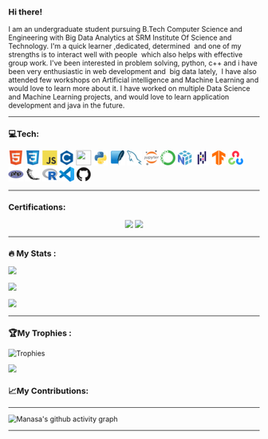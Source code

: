 ### Hi there!

I am an undergraduate student pursuing B.Tech Computer Science and Engineering with Big Data Analytics at SRM Institute Of Science and Technology. I'm a quick learner ,dedicated, determined  and one of my strengths is to interact well with people  which also helps with effective group work. I've been interested in problem solving, python, c++ and i have been very enthusiastic in web development and  big data lately,  I have also attended few workshops on Artificial intelligence and Machine Learning and would love to learn more about it. I have worked on multiple Data Science and Machine Learning projects, and would love to learn application development and java in the future.

---

### 💻Tech:

<img src='https://github.com/devicons/devicon/blob/master/icons/html5/html5-original.svg' width=30 height=30/> <img src='https://github.com/devicons/devicon/blob/master/icons/css3/css3-original.svg' width=30 height=30/> <img src='https://github.com/devicons/devicon/blob/master/icons/javascript/javascript-original.svg' width=30 height=30/> <img src='https://github.com/devicons/devicon/blob/master/icons/c/c-plain.svg' width=30 height=30/> 
<img src='https://user-images.githubusercontent.com/25181517/192106073-90fffafe-3562-4ff9-a37e-c77a2da0ff58.png' width=30 height=30/> <img src='https://github.com/devicons/devicon/blob/master/icons/python/python-original.svg' width=30 height=30/> <img src='https://github.com/devicons/devicon/blob/master/icons/sqlite/sqlite-original.svg' width=30 height=30/> <img src='https://github.com/devicons/devicon/blob/master/icons/mysql/mysql-original.svg' width=30 height=30/> <img src='https://github.com/devicons/devicon/blob/master/icons/jupyter/jupyter-original-wordmark.svg' width=30 height=30/> <img src='https://github.com/devicons/devicon/blob/master/icons/anaconda/anaconda-original.svg' width=30 height=30/> <img src='https://github.com/devicons/devicon/blob/master/icons/numpy/numpy-original.svg' width=30 height=30/> <img src='https://github.com/devicons/devicon/blob/master/icons/pandas/pandas-original.svg' width=30 height=30/> <img src='https://github.com/devicons/devicon/blob/master/icons/tensorflow/tensorflow-original.svg' width=30 height=30/> <img src='https://github.com/devicons/devicon/blob/master/icons/opencv/opencv-original.svg' width=30 height=30/> <img src='https://github.com/devicons/devicon/blob/master/icons/php/php-original.svg' width=30 height=30/> <img src='https://github.com/devicons/devicon/blob/master/icons/flask/flask-original.svg' width=30 height=30/> <img src='https://github.com/devicons/devicon/blob/master/icons/r/r-original.svg' width=30 height=30/> <img src='https://github.com/devicons/devicon/blob/master/icons/vscode/vscode-original.svg' width=30 height=30/> <img src='https://github.com/devicons/devicon/blob/master/icons/github/github-original.svg' width=30 height=30/> 

---

### Certifications:

<p align="center">
  <img src="https://img.shields.io/badge/Coursera-0056D2?style=plastic&logo=Coursera&logoColor=white" height=30>
  <img src="https://img.shields.io/badge/Amazon_AWS-FF9900?style=plastic&logo=amazonaws&logoColor=white" height=30>
</p>

---

### :fire: My Stats :

<img src="https://github-readme-stats.vercel.app/api?username=Manasa2506&show_icons=true&theme=radical"/>

<a href="https://git.io/streak-stats"><img src="https://streak-stats.demolab.com?user=Manasa2506&theme=dark"/></a>


<img src="https://github-readme-stats.vercel.app/api/top-langs?username=Manasa2506&theme=radical"/>

---

### 🏆My Trophies :

![Trophies](https://github-profile-trophy.vercel.app/?username=Manasa2506&theme=onestar)

![](https://komarev.com/ghpvc/?username=Manasa2506)

### 📈My Contributions:

<hr>


![Manasa's github activity graph](https://github-readme-activity-graph.cyclic.app/graph?username=Manasa2506&bg_color=000000&color=ffffff&line=c800ff&point=ffffff&area=true&hide_border=true)

<hr>



<!--
**Manasa2506/Manasa2506** is a ✨ _special_ ✨ repository because its `README.md` (this file) appears on your GitHub profile.

Here are some ideas to get you started:

- 🔭 I’m currently working on ...
- 🌱 I’m currently learning ...
- 👯 I’m looking to collaborate on ...
- 🤔 I’m looking for help with ...
- 💬 Ask me about ...
- 📫 How to reach me: ...
- 😄 Pronouns: ...
- ⚡ Fun fact: ...
-->

